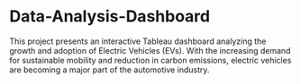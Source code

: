 # Data-Analysis-Dashboard
This project presents an interactive Tableau dashboard analyzing the growth and adoption of Electric Vehicles (EVs). With the increasing demand for sustainable mobility and reduction in carbon emissions, electric vehicles are becoming a major part of the automotive industry.
